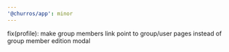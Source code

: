 ```yaml
---
'@churros/app': minor
---
```


fix(profile): make group members link point to group/user pages instead of group member edition modal

